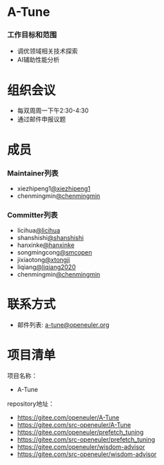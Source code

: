 
# A-Tune

### 工作目标和范围

- 调优领域相关技术探索
- AI辅助性能分析



# 组织会议

- 每双周周一下午2:30-4:30
- 通过邮件申报议题


# 成员


### Maintainer列表

- xiezhipeng1[@xiezhipeng1](https://gitee.com/xiezhipeng1)
- chenmingmin[@chenmingmin](https://gitee.com/chenmingmin)


### Committer列表

- licihua[@licihua](https://gitee.com/licihua)
- shanshishi[@shanshishi](https://gitee.com/shanshishi)
- hanxinke[@hanxinke](https://gitee.com/hanxinke)
- songmingcong[@smcopen](https://gitee.com/smcopen)
- jixiaotong[@xtongji](https://gitee.com/xtongji)
- liqiang[@liqiang2020](https://gitee.com/liqiang2020)
- chenmingmin[@chenmingmin](https://gitee.com/chenmingmin)


# 联系方式

- 邮件列表: a-tune@openeuler.org



# 项目清单


项目名称：

- A-Tune

repository地址：

- https://gitee.com/openeuler/A-Tune
- https://gitee.com/src-openeuler/A-Tune
- https://gitee.com/openeuler/prefetch_tuning
- https://gitee.com/src-openeuler/prefetch_tuning
- https://gitee.com/openeuler/wisdom-advisor
- https://gitee.com/src-openeuler/wisdom-advisor
